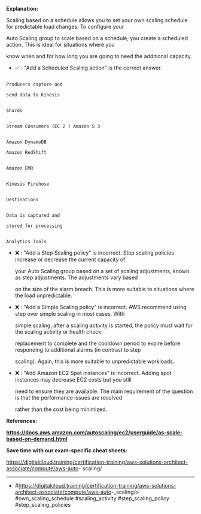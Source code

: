 **Explanation:**

Scaling based on a schedule allows you to set your own scaling schedule for predictable load changes. To configure your

Auto Scaling group to scale based on a schedule, you create a scheduled action. This is ideal for situations where you

know when and for how long you are going to need the additional capacity.

- ✅ :  "Add a Scheduled Scaling action" is the correct answer.

```

Producers capture and

send data to Kinesis

```

```

Shards

```

```

Stream Consumers (EC 2 ) Amazon S 3

```

```

Amazon DynamoDB

Amazon RedShift

```

```

Amazon EMR

```

```

Kinesis Firehose

```

```

Destinations

```

```

Data is captured and

stored for processing

```

```

Analytics Tools

```

- ❌ :  "Add a Step Scaling policy" is incorrect. Step scaling policies increase or decrease the current capacity of

  your Auto Scaling group based on a set of scaling adjustments, known as step adjustments. The adjustments vary based

  on the size of the alarm breach. This is more suitable to situations where the load unpredictable.

- ❌ :  "Add a Simple Scaling policy" is incorrect. AWS recommend using step over simple scaling in most cases. With

  simple scaling, after a scaling activity is started, the policy must wait for the scaling activity or health check

  replacement to complete and the cooldown period to expire before responding to additional alarms (in contrast to step

  scaling). Again, this is more suitable to unpredictable workloads.

- ❌ :  "Add Amazon EC2 Spot instances" is incorrect. Adding spot instances may decrease EC2 costs but you still

  need to ensure they are available. The main requirement of the question is that the performance issues are resolved

  rather than the cost being minimized.

**References:**

**<https://docs.aws.amazon.com/autoscaling/ec2/userguide/as-scale-based-on-demand.html>**

**Save time with our exam-specific cheat sheets:**

<https://digitalcloud.training/certification-training/aws-solutions-architect-associate/compute/aws-auto>- scaling/

----

- #<https://digitalcloud.training/certification-training/aws-solutions-architect-associate/compute/aws-auto>-_scaling/> #own_scaling_schedule #scaling_activity #step_scaling_policy #step_scaling_policies
